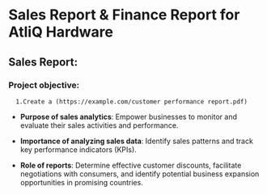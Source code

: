 # Sales Report & Finance Report for AtliQ Hardware
## Sales Report:  
  ### Project objective:
      1.Create a (https://example.com/customer performance report.pdf)
        
* **Purpose of sales analytics**: Empower businesses to monitor and evaluate their sales activities and performance.
 
* **Importance of analyzing sales data**: Identify sales patterns and track key performance indicators (KPIs).
 
* **Role of reports**: Determine effective customer discounts, facilitate negotiations with consumers, and identify potential business expansion opportunities in promising countries.
